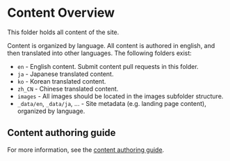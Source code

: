 # Content Overview

This folder holds all content of the site.

Content is organized by language. All content is authored in english, and then translated into other languages.
The following folders exist:

- `en` - English content. Submit content pull requests in this folder.
- `ja` - Japanese translated content.
- `ko` - Korean translated content.
- `zh_CN` - Chinese translated content.
- `images` - All images should be located in the images subfolder structure.
- `_data/en`, `_data/ja`, ... - Site metadata (e.g. landing page content), organized by language. 

## Content authoring guide

For more information, see the [content authoring guide](https://developer.shotgunsoftware.com/tk-doc-generator/authoring/landing-page/).
